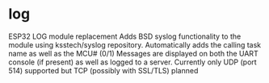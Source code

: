 # log
 ESP32 LOG module replacement
 Adds BSD syslog functionality to the module using ksstech/syslog repository.
 Automatically adds the calling task name as well as the MCU# (0/1)
 Messages are displayed on both the UART console (if present) as well as logged to  a server.
 Currently only UDP (port 514) supported but TCP (possibly with SSL/TLS) planned
 
